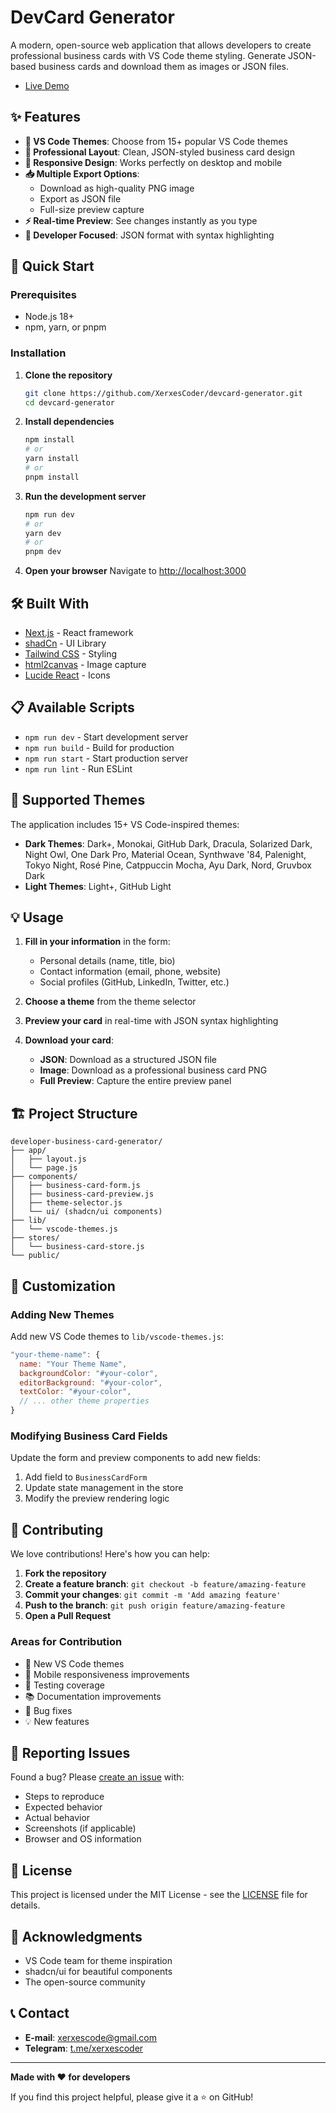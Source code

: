 # DevCard Generator



A modern, open-source web application that allows developers to create professional business cards with VS Code theme styling. Generate JSON-based business cards and download them as images or JSON files.

- [Live Demo](https://devcard-generator-five.vercel.app/)

## ✨ Features

- **🎨 VS Code Themes**: Choose from 15+ popular VS Code themes
- **💼 Professional Layout**: Clean, JSON-styled business card design
- **📱 Responsive Design**: Works perfectly on desktop and mobile
- **📥 Multiple Export Options**:
  - Download as high-quality PNG image
  - Export as JSON file
  - Full-size preview capture
- **⚡ Real-time Preview**: See changes instantly as you type
- **🎯 Developer Focused**: JSON format with syntax highlighting

## 🚀 Quick Start

### Prerequisites

- Node.js 18+ 
- npm, yarn, or pnpm

### Installation

1. **Clone the repository**
   ```bash
   git clone https://github.com/XerxesCoder/devcard-generator.git
   cd devcard-generator
   ```

2. **Install dependencies**
   ```bash
   npm install
   # or
   yarn install
   # or
   pnpm install
   ```

3. **Run the development server**
   ```bash
   npm run dev
   # or
   yarn dev
   # or
   pnpm dev
   ```

4. **Open your browser**
   Navigate to [http://localhost:3000](http://localhost:3000)

## 🛠️ Built With

- [Next.js](https://nextjs.org/) - React framework
- [shadCn](https://ui.shadcn.com/) - UI Library
- [Tailwind CSS](https://tailwindcss.com/) - Styling
- [html2canvas](https://html2canvas.hertzen.com/) - Image capture
- [Lucide React](https://lucide.dev/) - Icons

## 📋 Available Scripts

- `npm run dev` - Start development server
- `npm run build` - Build for production
- `npm run start` - Start production server
- `npm run lint` - Run ESLint

## 🎨 Supported Themes

The application includes 15+ VS Code-inspired themes:

- **Dark Themes**: Dark+, Monokai, GitHub Dark, Dracula, Solarized Dark, Night Owl, One Dark Pro, Material Ocean, Synthwave '84, Palenight, Tokyo Night, Rosé Pine, Catppuccin Mocha, Ayu Dark, Nord, Gruvbox Dark
- **Light Themes**: Light+, GitHub Light

## 💡 Usage

1. **Fill in your information** in the form:
   - Personal details (name, title, bio)
   - Contact information (email, phone, website)
   - Social profiles (GitHub, LinkedIn, Twitter, etc.)

2. **Choose a theme** from the theme selector

3. **Preview your card** in real-time with JSON syntax highlighting

4. **Download your card**:
   - **JSON**: Download as a structured JSON file
   - **Image**: Download as a professional business card PNG
   - **Full Preview**: Capture the entire preview panel

## 🏗️ Project Structure

```
developer-business-card-generator/
├── app/
│   ├── layout.js
│   └── page.js
├── components/
│   ├── business-card-form.js
│   ├── business-card-preview.js
│   ├── theme-selector.js
│   └── ui/ (shadcn/ui components)
├── lib/
│   └── vscode-themes.js
├── stores/
│   └── business-card-store.js
└── public/
```

## 🔧 Customization

### Adding New Themes

Add new VS Code themes to `lib/vscode-themes.js`:

```javascript
"your-theme-name": {
  name: "Your Theme Name",
  backgroundColor: "#your-color",
  editorBackground: "#your-color",
  textColor: "#your-color",
  // ... other theme properties
}
```

### Modifying Business Card Fields

Update the form and preview components to add new fields:

1. Add field to `BusinessCardForm`
2. Update state management in the store
3. Modify the preview rendering logic

## 🤝 Contributing

We love contributions! Here's how you can help:

1. **Fork the repository**
2. **Create a feature branch**: `git checkout -b feature/amazing-feature`
3. **Commit your changes**: `git commit -m 'Add amazing feature'`
4. **Push to the branch**: `git push origin feature/amazing-feature`
5. **Open a Pull Request**

### Areas for Contribution

- 🎨 New VS Code themes
- 📱 Mobile responsiveness improvements
- 🧪 Testing coverage
- 📚 Documentation improvements
- 🐛 Bug fixes
- 💡 New features

## 🐛 Reporting Issues

Found a bug? Please [create an issue](https://github.com/your-username/developer-business-card-generator/issues) with:

- Steps to reproduce
- Expected behavior
- Actual behavior
- Screenshots (if applicable)
- Browser and OS information

## 📄 License

This project is licensed under the MIT License - see the [LICENSE](LICENSE) file for details.

## 🙏 Acknowledgments

- VS Code team for theme inspiration
- shadcn/ui for beautiful components
- The open-source community

## 📞 Contact

- **E-mail**: [xerxescode@gmail.com](mailto:xerxescode@gmail.com)
- **Telegram**: [t.me/xerxescoder](https://t.me/xerxescoder)

---

**Made with ❤️ for developers**

If you find this project helpful, please give it a ⭐ on GitHub!